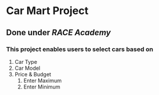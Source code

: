 # **Car Mart Project**
## Done under _RACE Academy_
### This project enables users to select cars based on 
1. Car Type
1. Car Model
1. Price & Budget
   1. Enter Maximum
   1. Enter Minimum

